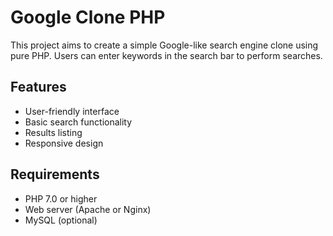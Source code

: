 # Google Clone PHP

This project aims to create a simple Google-like search engine clone using pure PHP. Users can enter keywords in the search bar to perform searches.

## Features

- User-friendly interface
- Basic search functionality
- Results listing
- Responsive design

## Requirements

- PHP 7.0 or higher
- Web server (Apache or Nginx)
- MySQL (optional)

 
